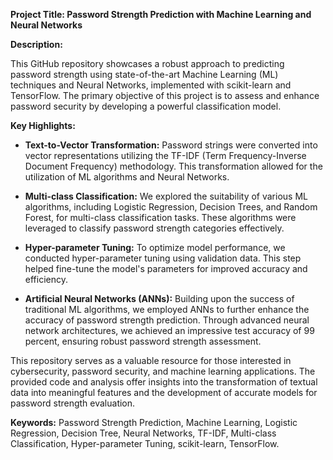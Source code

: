 **Project Title: Password Strength Prediction with Machine Learning and Neural Networks**

**Description:**

This GitHub repository showcases a robust approach to predicting password strength using state-of-the-art Machine Learning (ML) techniques and Neural Networks, implemented with scikit-learn and TensorFlow. The primary objective of this project is to assess and enhance password security by developing a powerful classification model.

**Key Highlights:**

- **Text-to-Vector Transformation:** Password strings were converted into vector representations utilizing the TF-IDF (Term Frequency-Inverse Document Frequency) methodology. This transformation allowed for the utilization of ML algorithms and Neural Networks.

- **Multi-class Classification:** We explored the suitability of various ML algorithms, including Logistic Regression, Decision Trees, and Random Forest, for multi-class classification tasks. These algorithms were leveraged to classify password strength categories effectively.

- **Hyper-parameter Tuning:** To optimize model performance, we conducted hyper-parameter tuning using validation data. This step helped fine-tune the model's parameters for improved accuracy and efficiency.

- **Artificial Neural Networks (ANNs):** Building upon the success of traditional ML algorithms, we employed ANNs to further enhance the accuracy of password strength prediction. Through advanced neural network architectures, we achieved an impressive test accuracy of 99 percent, ensuring robust password strength assessment.

This repository serves as a valuable resource for those interested in cybersecurity, password security, and machine learning applications. The provided code and analysis offer insights into the transformation of textual data into meaningful features and the development of accurate models for password strength evaluation.

**Keywords:** Password Strength Prediction, Machine Learning, Logistic Regression, Decision Tree, Neural Networks, TF-IDF, Multi-class Classification, Hyper-parameter Tuning, scikit-learn, TensorFlow.
